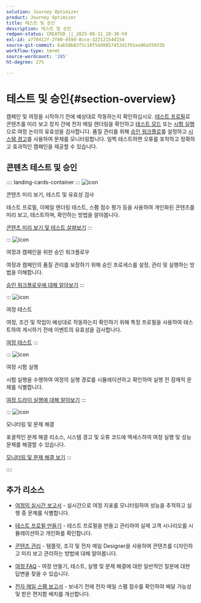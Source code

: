 ```yaml
---
solution: Journey Optimizer
product: Journey Optimizer
title: 테스트 및 승인
description: 테스트 및 승인
redpen-status: CREATED_||_2025-08-11_20-30-59
exl-id: a770412f-2f80-459d-8cce-32212154d154
source-git-commit: 6ab58b82f5c18f54d8857452d1f91ea96a55933b
workflow-type: tm+mt
source-wordcount: '285'
ht-degree: 27%

---
```


# 테스트 및 승인{#section-overview}

캠페인 및 여정을 시작하기 전에 예상대로 작동하는지 확인하십시오. [테스트 프로필](../using/content-management/test-profiles.md)로 콘텐츠를 미리 보고 장치 간에 전자 메일 렌더링을 확인하고 [테스트 모드](../using/building-journeys/testing-the-journey.md) 또는 [시험 실행](../using/building-journeys/journey-dry-run.md)으로 여정 논리의 유효성을 검사합니다. 품질 관리를 위해 [승인 워크플로](../using/test-approve/gs-approval.md)를 설정하고 [시스템 경고](../using/reports/alerts.md)를 사용하여 문제를 모니터링합니다. 일찍 테스트하면 오류를 포착하고 정확하고 효과적인 캠페인을 제공할 수 있습니다.

## 콘텐츠 테스트 및 승인

:::: landing-cards-container
:::
![icon](https://cdn.experienceleague.adobe.com/icons/list-check.svg?lang=ko)

콘텐츠 미리 보기, 테스트 및 유효성 검사

테스트 프로필, 이메일 렌더링 테스트, 스팸 점수 평가 등을 사용하여 개인화된 콘텐츠를 미리 보고, 테스트하며, 확인하는 방법을 알아봅니다.

[콘텐츠 미리 보기 및 테스트 살펴보기](preview-test-landing-page.md)
:::

:::
![icon](https://cdn.experienceleague.adobe.com/icons/shield-halved.svg?lang=ko)

여정과 캠페인을 위한 승인 워크플로우

여정과 캠페인의 품질 관리를 보장하기 위해 승인 프로세스를 설정, 관리 및 실행하는 방법을 이해합니다.

[승인 워크플로우에 대해 알아보기](approve-landing-page.md)
:::

:::
![icon](https://cdn.experienceleague.adobe.com/icons/bullseye.svg?lang=ko)

여정 테스트

여정, 조건 및 작업이 예상대로 작동하는지 확인하기 위해 특정 프로필을 사용하여 테스트하여 게시하기 전에 이벤트의 유효성을 검사합니다.

[여정 테스트](../using/building-journeys/testing-the-journey.md)
:::

:::
![icon](https://cdn.experienceleague.adobe.com/icons/code-branch.svg?lang=ko)

여정 시험 실행

시험 실행을 수행하여 여정의 실행 경로를 시뮬레이션하고 확인하여 실행 전 잠재적 문제를 식별합니다.

[여정 드라이 실행에 대해 알아보기](../using/building-journeys/journey-dry-run.md)
:::

:::
![icon](https://cdn.experienceleague.adobe.com/icons/chart-line.svg?lang=ko)

모니터링 및 문제 해결

포괄적인 문제 해결 리소스, 시스템 경고 및 오류 코드에 액세스하여 여정 실행 및 성능 문제를 해결할 수 있습니다.

[모니터링 및 문제 해결 보기](troubleshoot-journey-landing-page.md)
:::

::::

## 추가 리소스

* [여정의 실시간 보고서](../using/building-journeys/report-journey.md) - 실시간으로 여정 지표를 모니터링하여 성능을 추적하고 실행 중 문제를 식별합니다.

* [테스트 프로필 만들기](../using/audience/creating-test-profiles.md) - 테스트 프로필을 만들고 관리하여 실제 고객 시나리오를 시뮬레이션하고 개인화를 확인합니다.

* [콘텐츠 관리](content-management-landing-page.md) - 템플릿, 조각 및 전자 메일 Designer을 사용하여 콘텐츠를 디자인하고 미리 보고 관리하는 방법에 대해 알아봅니다.

* [여정 FAQ](../using/building-journeys/journey-faq.md) - 여정 만들기, 테스트, 실행 및 문제 해결에 대한 일반적인 질문에 대한 답변을 찾을 수 있습니다.

* [전자 메일 스팸 보고서](../using/content-management/spam-report.md) - 보내기 전에 전자 메일 스팸 점수를 확인하여 배달 가능성 및 받은 편지함 배치를 개선합니다.
